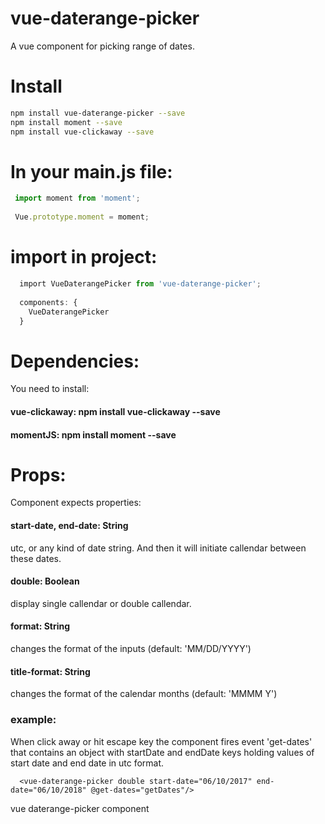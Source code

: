 # vue-daterange-picker

A vue component for picking range of dates.

# Install
```bash
npm install vue-daterange-picker --save
npm install moment --save
npm install vue-clickaway --save
```

# In your main.js file:
```javascript
 import moment from 'moment';
 
 Vue.prototype.moment = moment;
```

# import in project:
```javascript
  import VueDaterangePicker from 'vue-daterange-picker';
  
  components: {
    VueDaterangePicker
  }
```

# Dependencies:
You need to install:

#### vue-clickaway:  npm install vue-clickaway --save
#### momentJS: npm install moment --save

# Props:

Component expects properties:
#### start-date, end-date: String
utc, or any kind of date string.
And then it will initiate callendar between these dates.

#### double: Boolean
display single callendar or double callendar.

#### format: String
changes the format of the inputs (default: 'MM/DD/YYYY')

#### title-format: String
changes the format of the calendar months (default: 'MMMM Y')

### example:
When click away or hit escape key the component fires event 'get-dates' that contains an object
with startDate and endDate keys holding values of start date and end date in utc format.

```!DOCTYPE html
  <vue-daterange-picker double start-date="06/10/2017" end-date="06/10/2018" @get-dates="getDates"/>
```
vue daterange-picker component
